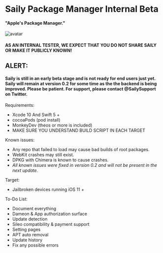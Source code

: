 # Saily Package Manager Internal Beta
#### "Apple's Package Manager."  

![avatar](https://github.com/Co2333/SailyPackageManager/raw/master/Artwork/LongBG.png)   
#### AS AN INTERNAL TESTER, WE EXPECT THAT YOU DO NOT SHARE SAILY OR MAKE IT PUBLICLY KNOWN!

## ALERT: 
#### Saily is still in an early beta stage and is not ready for end users just yet. Saily will remain at version 0.2 for some time as the the backend is being improved. Please be patient. For support, please contact @SailySupport on Twitter.

Requirements:   
  - Xcode 10 And Swift 5 +  
  - cocoaPods  (pod install)
  - MonkeyDev (theos or more is included)
  - MAKE SURE YOU UNDERSTAND BUILD SCRIPT IN EACH TARGET
  
Known issues:
  - Any repo that failed to load may cause bad builds of root packages. 
  - WebKit crashes may still exist.
  - DPKG with Chimera is known to cause crashes.
  - *All known issues were fixed in version 0.2 and will not be present in the next update.*
  
Target:  
  - Jailbroken devices running iOS 11 +  
  
To-Do List:
  - Document everything
  - Dameon & App authorization surface
  - Update detection
  - Sileo compatibility & payment support
  - Setting pages
  - APT auto removal
  - Update history
  - Fix any possible errors
